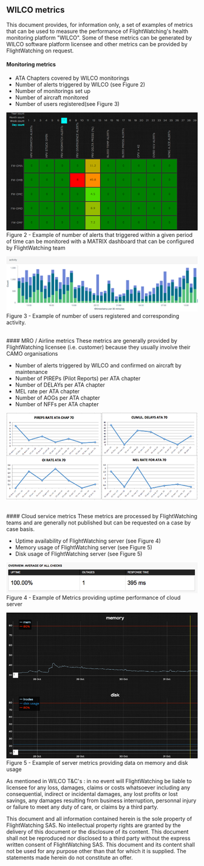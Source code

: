 ## WILCO metrics

This document provides, for information only, a set of examples of metrics that can be used to measure the performance of FlightWatching's health monitoring platform "WILCO". Some of these metrics can be generated by WILCO software platform licensee and other metrics can be provided by FlightWatching on request.
</br>
#### Monitoring metrics
- ATA Chapters covered by WILCO monitorings
- Number of alerts triggered by WILCO (see Figure 2)
- Number of monitorings set up
- Number of aircraft monitored
- Number of users registered(see Figure 3)




![](img/FLEET_MATRIX.png)
Figure 2 -  Example of number of alerts that triggered within a given period of time can be monitored with a MATRIX dashboard that can be configured by FlightWatching team



![](img/USERS_METRICS.png)
Figure 3 -  Example of number of users registered and corresponding activity.


</br>
#### MRO / Airline metrics
These metrics are generally provided by FlightWatching licensee (i.e. customer) because they usually involve their CAMO organisations</br>

- Number of alerts triggered by WILCO and confirmed on aircraft by maintenance</br>
- Number of PIREPs (Pilot Reports) per ATA chapter </br>
- Number of DELAYs per ATA chapter </br>
- MEL rate per ATA chapter</br>
- Number of AOGs per ATA chapter </br>
- Number of NFFs per ATA chapter </br>

![](img/MIS_METRICS.png)


</br>
#### Cloud service metrics
These metrics are processed by FlightWatching teams and are generally not published but can be requested on a case by case basis.


- Uptime availability of FlightWatching server (see Figure 4)
- Memory usage of FlightWatching server (see Figure 5)
- Disk usage of FlightWatching server (see Figure 5)</br>


![](img/UPTIME.png)
Figure 4 -  Example of Metrics providing uptime performance of cloud server


![](img/SERVER_METRICS.png)
Figure 5 -  Example of server metrics providing data on memory and disk usage</br>




As mentioned in WILCO T&C's : in no event will FlightWatching be liable to licensee for any loss, damages, claims or costs whatsoever including any consequential, indirect or incidental damages, any lost profits or lost savings, any damages resulting from business interruption, personnal injury or failure to meet any duty of care, or claims by a third party.


This document and all information contained herein is the sole property of FlightWatching SAS. No intellectual property rights are granted by the delivery of this document or the disclosure of its content. This document shall not be reproduced nor disclosed to a third party without the express written consent of FlightWatching SAS. This document and its content shall not be used for any purpose other than that for which it is supplied.
The statements made herein do not constitute an offer.
